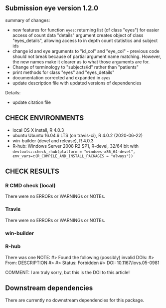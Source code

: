 ## Submission eye version 1.2.0 
summary of changes: 
- new features for function `eyes`:
returning list (of class "eyes") for easier access of count data
"details" argument creates object of class "eyes_details", allowing access to in depth count statistics and subject ids 
- change id and eye arguments to "id_col" and "eye_col" - previous code should
  not break because of partial argument name matching. However, the new names
  make it clearer as to what those arguments are for.
- Change of terminology to "subjects/id" rather than "patients" 
- print methods for class "eyes" and "eyes_details"
- documentation corrected and expanded in `eyes` 
- update description file with updated versions of dependencies

Details: 
- update citation file

## CHECK ENVIRONMENTS
* local OS X install, R 4.0.3
* ubuntu Ubuntu 16.04.6 LTS (on travis-ci), R 4.0.2 (2020-06-22)
* win-builder (devel and release), R 4.0.3 
* R-hub: Windows Server 2008 R2 SP1, R-devel, 32/64 bit with
`devtools::check_rhub(platform = "windows-x86_64-devel", env_vars=c(R_COMPILE_AND_INSTALL_PACKAGES = "always"))`

## CHECK RESULTS
### R CMD check (local)
There were no ERRORs or WARNINGs or NOTEs. 
### Travis
There were no ERRORs or WARNINGs or NOTEs. 

### win-builder

### R-hub
There was one NOTE: 
#> Found the following (possibly) invalid DOIs: 
#> From: DESCRIPTION
#> 
#>     Status: Forbidden
#>   DOI: 10.1167/iovs.05-0981

COMMENT: I am truly sorry, but this is the DOI to this article! 

## Downstream dependencies
There are currently no downstream dependencies for this package.
